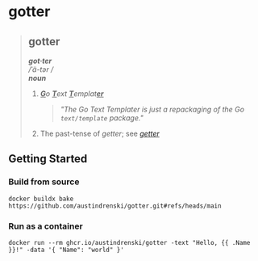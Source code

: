 # gotter

> ## gotter
> ___got·ter___
> <br>
> _/ˈä-tər /_
> <br>
> ___noun___
>
> 1. _<b><u>G</u></b>o <b><u>T</u></b>ext <b><u>T</u></b>emplat<b><u>er</u></b>_
>    > *"The Go Text Templater is just a repackaging of the Go `text/template` package."*
> 2. The past-tense of _getter_; see [_getter_](https://youtu.be/dQw4w9WgXcQ)

## Getting Started

### Build from source

```shell
docker buildx bake https://github.com/austindrenski/gotter.git#refs/heads/main
```

### Run as a container

```shell
docker run --rm ghcr.io/austindrenski/gotter -text "Hello, {{ .Name }}!" -data '{ "Name": "world" }'
```
